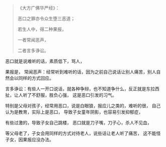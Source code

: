 > 《大方广佛华严经》：
> 
> 恶口之罪亦令众生堕三恶道；
> 
> 若生人中，得二种果报，
> 
> 一者常闻恶声，
> 
> 二者言多诤讼。

恶口就是说难听的话，素质低下，骂人，

果报是，
常闻恶声：经常听到难听的话，因为之前自己说话让别人痛苦，别人自然会以同样的方式回应。

言多诤讼：有些人一开口说话，就各种争辩，也不知道争什么，反正就是东拉西扯，让人听了不舒服，胜负心强，
这是恶口引发的习气。

特别是父母对孩子，经常用恶口，说是白眼狼，报应儿之类的，难听的很，
自己认为是教育，实际上是恶口，
导致子女童年阴影，也容易引发抑郁症，

有些过激的，导致子女自己跳楼，
恶口就是刀子嘴，刀子心，杀人不见血，

等父母老了，子女会用同样的方式对待老人，说些话让老人听了痛苦，
这不能怪子女，因果报应没办法。